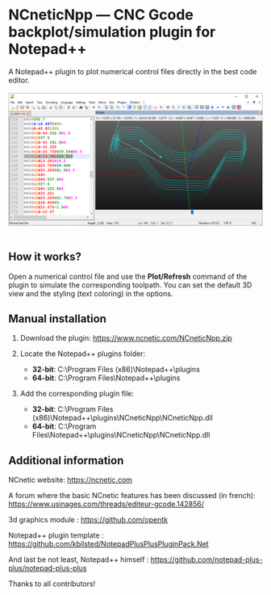 # NCneticNpp — CNC Gcode backplot/simulation plugin for Notepad++

A Notepad++ plugin to plot numerical control files directly in the best code editor.
<br><br>
![NCneticNpp](demo.png)
<br><br>

How it works?
-------------

Open a numerical control file and use the **Plot/Refresh** command of the plugin to simulate the corresponding toolpath. You can set the default 3D view and the styling (text coloring) in the options.

Manual installation
-----------------

1. Download the plugin: https://www.ncnetic.com/NCneticNpp.zip

2. Locate the Notepad++ plugins folder: 
    * **32-bit**: C:\Program Files (x86)\Notepad++\plugins 
    * **64-bit**: C:\Program Files\Notepad++\plugins

3. Add the corresponding plugin file: 
    * **32-bit**: C:\Program Files (x86)\Notepad++\plugins\NCneticNpp\NCneticNpp.dll
    * **64-bit**: C:\Program Files\Notepad++\plugins\NCneticNpp\NCneticNpp.dll

Additional information
----------------------

NCnetic website: https://ncnetic.com

A forum where the basic NCnetic features has been discussed (in french): https://www.usinages.com/threads/editeur-gcode.142856/

3d graphics module : https://github.com/opentk

Notepad++ plugin template : https://github.com/kbilsted/NotepadPlusPlusPluginPack.Net

And last be not least, Notepad++ himself : https://github.com/notepad-plus-plus/notepad-plus-plus

Thanks to all contributors!
